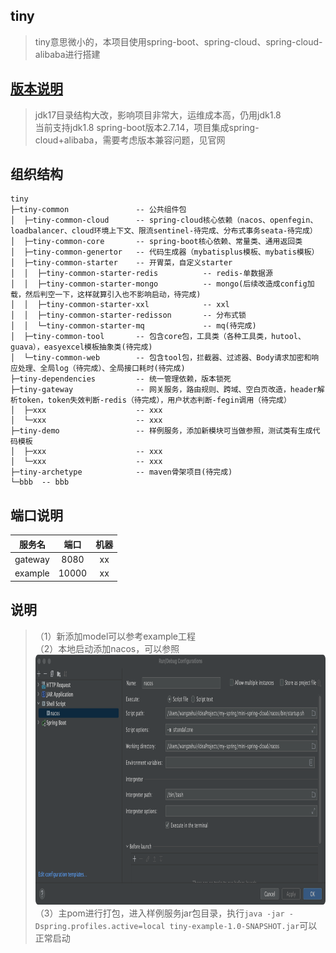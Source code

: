 ## tiny
> tiny意思微小的，本项目使用spring-boot、spring-cloud、spring-cloud-alibaba进行搭建


## [版本说明](https://github.com/alibaba/spring-cloud-alibaba/wiki/%E7%89%88%E6%9C%AC%E8%AF%B4%E6%98%8E)
> jdk17目录结构大改，影响项目非常大，运维成本高，仍用jdk1.8  
> 当前支持jdk1.8 spring-boot版本2.7.14，项目集成spring-cloud+alibaba，需要考虑版本兼容问题，见官网

## 组织结构
```
tiny
├─tiny-common               -- 公共组件包
│  ├─tiny-common-cloud      -- spring-cloud核心依赖（nacos、openfegin、loadbalancer、cloud环境上下文、限流sentinel-待完成、分布式事务seata-待完成）
│  ├─tiny-common-core       -- spring-boot核心依赖、常量类、通用返回类
│  ├─tiny-common-genertor   -- 代码生成器（mybatisplus模板、mybatis模板）
│  ├─tiny-common-starter    -- 开胃菜，自定义starter
│  │  ├─tiny-common-starter-redis          -- redis-单数据源
│  │  ├─tiny-common-starter-mongo          -- mongo(后续改造成config加载，然后判空一下，这样就算引入也不影响启动，待完成)
│  │  ├─tiny-common-starter-xxl            -- xxl
│  │  ├─tiny-common-starter-redisson       -- 分布式锁
│  │  └─tiny-common-starter-mq             -- mq(待完成)
│  ├─tiny-common-tool       -- 包含core包，工具类（各种工具类，hutool、guava），easyexcel模板抽象类(待完成)
│  └─tiny-common-web        -- 包含tool包，拦截器、过滤器、Body请求加密和响应处理、全局log（待完成）、全局接口耗时(待完成)
├─tiny-dependencies         -- 统一管理依赖，版本锁死
├─tiny-gateway              -- 网关服务，路由规则、跨域、空白页改造，header解析token，token失效判断-redis（待完成），用户状态判断-fegin调用（待完成）
│  ├─xxx                    -- xxx
│  └─xxx                    -- xxx
├─tiny-demo                 -- 样例服务，添加新模块可当做参照，测试类有生成代码模板
│  ├─xxx                    -- xxx
│  └─xxx                    -- xxx
├─tiny-archetype            -- maven骨架项目(待完成)
└─bbb  -- bbb
```


## 端口说明
|   服务名   |  端口   | 机器 |
|:-------:|:-----:|:--:|
| gateway | 8080  | xx |
| example | 10000 | xx |

## 说明
> （1）新添加model可以参考example工程  
> （2）本地启动添加nacos，可以参照 <img height="400" width="800" src="./img/nacos.png"/>  
> （3）主pom进行打包，进入样例服务jar包目录，执行`java -jar -Dspring.profiles.active=local tiny-example-1.0-SNAPSHOT.jar`可以正常启动   
